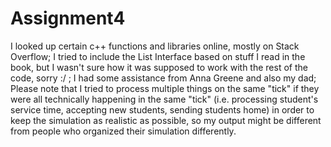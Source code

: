 # Assignment4
I looked up certain c++ functions and libraries online, mostly on Stack Overflow;
I tried to include the List Interface based on stuff I read in the book, but I wasn't sure how it was supposed to work with the rest of the code, sorry :/ ;
I had some assistance from Anna Greene and also my dad;
Please note that I tried to process multiple things on the same "tick" if they were all technically happening in the same "tick" (i.e. processing student's service time, accepting new students, sending students home) in order to keep the simulation as realistic as possible, so my output might be different from people who organized their simulation differently.
